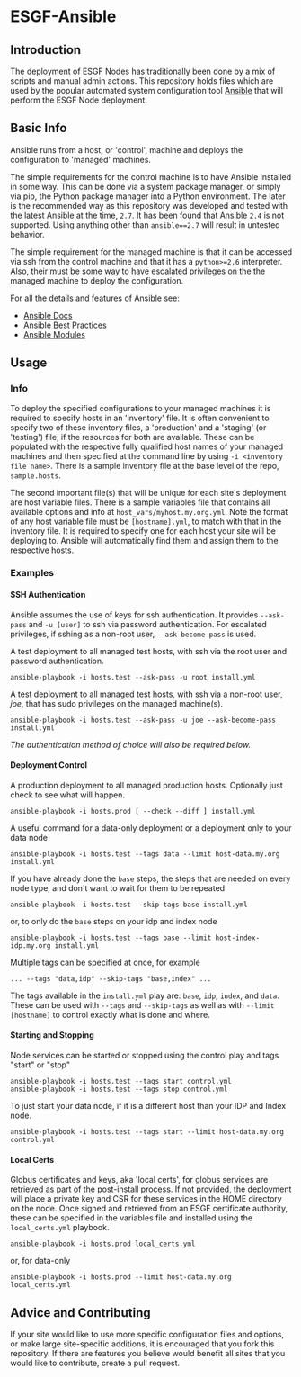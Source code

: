 # ESGF-Ansible

## Introduction

The deployment of ESGF Nodes has traditionally been done by a mix of scripts and manual admin actions. This repository holds files which are used by the popular automated system configuration tool [Ansible](https://www.ansible.com/) that will perform the ESGF Node deployment.

## Basic Info

Ansible runs from a host, or 'control', machine and deploys the configuration to 'managed' machines. 

The simple requirements for the control machine is to have Ansible installed in some way. This can be done via a system package manager, or simply via pip, the Python package manager into a Python environment. The later is the recommended way as this repository was developed and tested with the latest Ansible at the time, `2.7`. It has been found that Ansible `2.4` is not supported. Using anything other than `ansible==2.7` will result in untested behavior.

The simple requirement for the managed machine is that it can be accessed via ssh from the control machine and that it has a `python>=2.6` interpreter. Also, their must be some way to have escalated privileges on the the managed machine to deploy the configuration.

For all the details and features of Ansible see:
- [Ansible Docs](https://docs.ansible.com/)
- [Ansible Best Practices](https://docs.ansible.com/ansible/latest/user_guide/playbooks_best_practices.html)
- [Ansible Modules](https://docs.ansible.com/ansible/latest/modules/modules_by_category.html)

## Usage

### Info
To deploy the specified configurations to your managed machines it is required to specify hosts in an 'inventory' file. It is often convenient to specify two of these inventory files, a 'production' and a 'staging' (or 'testing') file, if the resources for both are available. These can be populated with the respective fully qualified host names of your managed machines and then specified at the command line by using `-i <inventory file name>`. There is a sample inventory file at the base level of the repo, `sample.hosts`.

The second important file(s) that will be unique for each site's deployment are host variable files. There is a sample variables file that contains all available options and info at `host_vars/myhost.my.org.yml`. Note the format of any host variable file must be `[hostname].yml`, to match with that in the inventory file. It is required to specify one for each host your site will be deploying to. Ansible will automatically find them and assign them to the respective hosts.

### Examples

#### SSH Authentication
Ansible assumes the use of keys for ssh authentication. It provides `--ask-pass` and `-u [user]` to ssh via password authentication. For escalated privileges, if sshing as a non-root user, `--ask-become-pass` is used.

A test deployment to all managed test hosts, with ssh via the root user and password authentication.
```
ansible-playbook -i hosts.test --ask-pass -u root install.yml
```

A test deployment to all managed test hosts, with ssh via a non-root user, *joe*, that has sudo privileges on the managed machine(s).
```
ansible-playbook -i hosts.test --ask-pass -u joe --ask-become-pass install.yml
```

*The authentication method of choice will also be required below.*

#### Deployment Control
A production deployment to all managed production hosts. Optionally just check to see what will happen.
```
ansible-playbook -i hosts.prod [ --check --diff ] install.yml
```

A useful command for a data-only deployment or a deployment only to your data node
```
ansible-playbook -i hosts.test --tags data --limit host-data.my.org install.yml
```

If you have already done the `base` steps, the steps that are needed on every node type, and don't want to wait for them to be repeated
```
ansible-playbook -i hosts.test --skip-tags base install.yml
```
or, to only do the `base` steps on your idp and index node
```
ansible-playbook -i hosts.test --tags base --limit host-index-idp.my.org install.yml
```

Multiple tags can be specified at once, for example 
```
... --tags "data,idp" --skip-tags "base,index" ...
```

The tags available in the `install.yml` play are: `base`, `idp`, `index`, and `data`.
These can be used with `--tags` and `--skip-tags` as well as with `--limit [hostname]` to control exactly what is done and where.

#### Starting and Stopping
Node services can be started or stopped using the control play and tags "start" or "stop"
```
ansible-playbook -i hosts.test --tags start control.yml 
ansible-playbook -i hosts.test --tags stop control.yml
```
To just start your data node, if it is a different host than your IDP and Index node.
```
ansible-playbook -i hosts.test --tags start --limit host-data.my.org control.yml
```

#### Local Certs
Globus certificates and keys, aka 'local certs', for globus services are retrieved as part of the post-install process. If not provided, the deployment will place a private key and CSR for these services in the HOME directory on the node. Once signed and retrieved from an ESGF certificate authority, these can be specified in the variables file and installed using the `local_certs.yml` playbook.
```
ansible-playbook -i hosts.prod local_certs.yml
```
or, for data-only
```
ansible-playbook -i hosts.prod --limit host-data.my.org local_certs.yml
```

## Advice and Contributing

If your site would like to use more specific configuration files and options, or make large site-specific additions, it is encouraged that you fork this repository. If there are features you believe would benefit all sites that you would like to contribute, create a pull request.